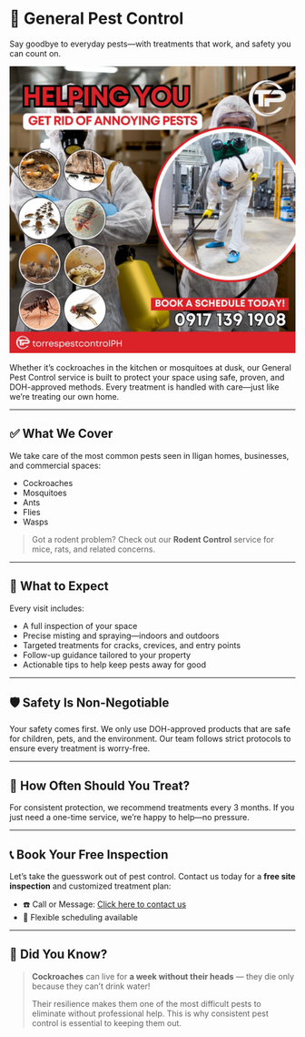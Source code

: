 # 🐜 General Pest Control  
Say goodbye to everyday pests—with treatments that work, and safety you can count on.

![General Pest Control Banner](/images/services/tpc_srvc_00.jpg)

Whether it’s cockroaches in the kitchen or mosquitoes at dusk, our General Pest Control service is built to protect your space using safe, proven, and DOH-approved methods. Every treatment is handled with care—just like we’re treating our own home.

---

## ✅ What We Cover  

We take care of the most common pests seen in Iligan homes, businesses, and commercial spaces:

- Cockroaches  
- Mosquitoes  
- Ants  
- Flies  
- Wasps  

> Got a rodent problem? Check out our **Rodent Control** service for mice, rats, and related concerns.

---

## 🧰 What to Expect  

Every visit includes:

- A full inspection of your space  
- Precise misting and spraying—indoors and outdoors  
- Targeted treatments for cracks, crevices, and entry points  
- Follow-up guidance tailored to your property  
- Actionable tips to help keep pests away for good

---

## 🛡️ Safety Is Non-Negotiable  

Your safety comes first. We only use DOH-approved products that are safe for children, pets, and the environment. Our team follows strict protocols to ensure every treatment is worry-free.

---

## 🔁 How Often Should You Treat?  

For consistent protection, we recommend treatments every 3 months. If you just need a one-time service, we’re happy to help—no pressure.

---

## 📞 Book Your Free Inspection  

Let’s take the guesswork out of pest control. Contact us today for a **free site inspection** and customized treatment plan:

- ☎️ Call or Message: [Click here to contact us](/#contact)  
- 📅 Flexible scheduling available

---

## 📌 Did You Know?

> **Cockroaches** can live for **a week without their heads** — they die only because they can’t drink water!  
>  
> Their resilience makes them one of the most difficult pests to eliminate without professional help. This is why consistent pest control is essential to keeping them out.
